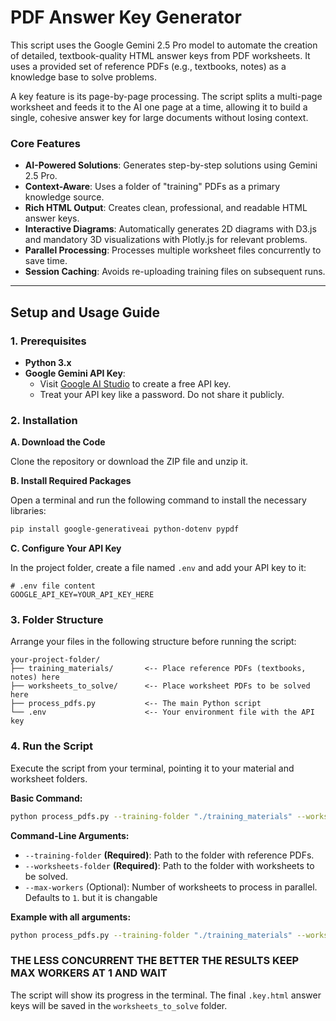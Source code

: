 # PDF Answer Key Generator

This script uses the Google Gemini 2.5 Pro model to automate the creation of detailed, textbook-quality HTML answer keys from PDF worksheets. It uses a provided set of reference PDFs (e.g., textbooks, notes) as a knowledge base to solve problems.

A key feature is its page-by-page processing. The script splits a multi-page worksheet and feeds it to the AI one page at a time, allowing it to build a single, cohesive answer key for large documents without losing context.

### Core Features

*   **AI-Powered Solutions**: Generates step-by-step solutions using Gemini 2.5 Pro.
*   **Context-Aware**: Uses a folder of "training" PDFs as a primary knowledge source.
*   **Rich HTML Output**: Creates clean, professional, and readable HTML answer keys.
*   **Interactive Diagrams**: Automatically generates 2D diagrams with D3.js and mandatory 3D visualizations with Plotly.js for relevant problems.
*   **Parallel Processing**: Processes multiple worksheet files concurrently to save time.
*   **Session Caching**: Avoids re-uploading training files on subsequent runs.

---

## Setup and Usage Guide

### 1. Prerequisites

*   **Python 3.x**
*   **Google Gemini API Key**:
    *   Visit [Google AI Studio](https://aistudio.google.com/) to create a free API key.
    *   Treat your API key like a password. Do not share it publicly.

### 2. Installation

**A. Download the Code**

Clone the repository or download the ZIP file and unzip it.

**B. Install Required Packages**

Open a terminal and run the following command to install the necessary libraries:
```bash
pip install google-generativeai python-dotenv pypdf
```

**C. Configure Your API Key**

In the project folder, create a file named `.env` and add your API key to it:
```
# .env file content
GOOGLE_API_KEY=YOUR_API_KEY_HERE
```

### 3. Folder Structure

Arrange your files in the following structure before running the script:

```
your-project-folder/
├── training_materials/       <-- Place reference PDFs (textbooks, notes) here
├── worksheets_to_solve/      <-- Place worksheet PDFs to be solved here
├── process_pdfs.py           <-- The main Python script
└── .env                      <-- Your environment file with the API key
```

### 4. Run the Script

Execute the script from your terminal, pointing it to your material and worksheet folders.

**Basic Command:**
```bash
python process_pdfs.py --training-folder "./training_materials" --worksheets-folder "./worksheets_to_solve"
```

**Command-Line Arguments:**

*   `--training-folder` **(Required)**: Path to the folder with reference PDFs.
*   `--worksheets-folder` **(Required)**: Path to the folder with worksheets to be solved.
*   `--max-workers` (Optional): Number of worksheets to process in parallel. Defaults to `1`. but it is changable

**Example with all arguments:**
```bash
python process_pdfs.py --training-folder "./training_materials" --worksheets-folder "./worksheets_to_solve" --max-workers 1
```
### THE LESS CONCURRENT THE BETTER THE RESULTS KEEP MAX WORKERS AT 1 AND WAIT  
The script will show its progress in the terminal. The final `.key.html` answer keys will be saved in the `worksheets_to_solve` folder.
